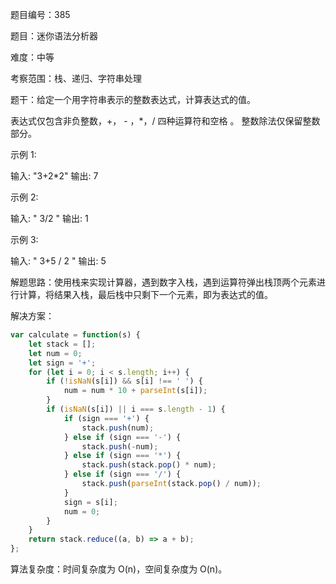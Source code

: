 题目编号：385

题目：迷你语法分析器

难度：中等

考察范围：栈、递归、字符串处理

题干：给定一个用字符串表示的整数表达式，计算表达式的值。

表达式仅包含非负整数，+， - ，*，/ 四种运算符和空格 。 整数除法仅保留整数部分。

示例 1:

输入: "3+2*2"
输出: 7

示例 2:

输入: " 3/2 "
输出: 1

示例 3:

输入: " 3+5 / 2 "
输出: 5

解题思路：使用栈来实现计算器，遇到数字入栈，遇到运算符弹出栈顶两个元素进行计算，将结果入栈，最后栈中只剩下一个元素，即为表达式的值。

解决方案：

```javascript
var calculate = function(s) {
    let stack = [];
    let num = 0;
    let sign = '+';
    for (let i = 0; i < s.length; i++) {
        if (!isNaN(s[i]) && s[i] !== ' ') {
            num = num * 10 + parseInt(s[i]);
        }
        if (isNaN(s[i]) || i === s.length - 1) {
            if (sign === '+') {
                stack.push(num);
            } else if (sign === '-') {
                stack.push(-num);
            } else if (sign === '*') {
                stack.push(stack.pop() * num);
            } else if (sign === '/') {
                stack.push(parseInt(stack.pop() / num));
            }
            sign = s[i];
            num = 0;
        }
    }
    return stack.reduce((a, b) => a + b);
};
```

算法复杂度：时间复杂度为 O(n)，空间复杂度为 O(n)。